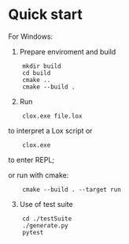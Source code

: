 # Quick start
For Windows:
1. Prepare enviroment and build
``` console
    mkdir build
    cd build
    cmake ..
    cmake --build .
```
	
2. Run
``` console
    clox.exe file.lox
```
  to interpret a Lox script 
  or
```
    clox.exe
```
  to enter REPL;
	
  or run with cmake:
``` console
    cmake --build . --target run
```

3. Use of test suite
``` console
    cd ./testSuite
    ./generate.py
    pytest
```